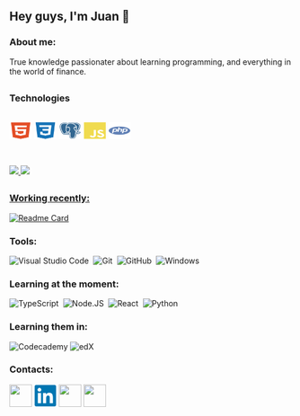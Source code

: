 

## Hey guys, I'm Juan 👋

### About me:
> 
 True knowledge passionater about learning programming, and everything in the world of finance.


##


### Technologies

<div style="display: inline_block"><br>
  <img align="center" alt="Bruno-HTML" height="30" width="40" src="https://raw.githubusercontent.com/devicons/devicon/master/icons/html5/html5-plain.svg">
  <img align="center" alt="Bruno-CSS" height="30" width="40" src="https://raw.githubusercontent.com/devicons/devicon/master/icons/css3/css3-plain.svg">
  <img align="center" alt="Bruno-Postgresql" height="30" width="40" src="https://raw.githubusercontent.com/devicons/devicon/master/icons/postgresql/postgresql-plain.svg">
  <img align="center" alt="Bruno-Js" height="30" width="40" src="https://raw.githubusercontent.com/devicons/devicon/master/icons/javascript/javascript-plain.svg">
  <img align="center" alt="Bruno-Php" height="30" width="40" src="https://raw.githubusercontent.com/devicons/devicon/master/icons/php/php-plain.svg">
</div>


##


<div style="display: inline_block"><br>
  <a href="https://github.com/jotape27/">
  <img height="150em" src="https://github-readme-stats.vercel.app/api?username=jotape27&show_icons=true&theme=dracula&include_all_commits=true&count_private=true"/> 
  <img height="150em" src="https://github-readme-stats.vercel.app/api/top-langs/?username=jotape27&theme=dracula&layout=compact&langs_count=10"/>
</div>
  
  
##
  
  
<!--
  ![GitHub Snake dark](github-snake-dark.svg#gh-dark-mode-only)
  
  ##
  
  
  -->

### Working recently:

[![Readme Card](https://github-readme-stats.vercel.app/api/pin/?username=jotape27&theme=dracula&repo=plano)](https://github.com/jotape27/plano)

<!-- div style="display: inline_block"><br>
  <a href="https://github.com/jotape27/plano">
  <img height="150em" src="https://github-readme-stats.vercel.app/api/pin/?username=jotape27&theme=dracula&repo=plano"/>
</div -->

  
### Tools:
![Visual Studio Code](https://img.shields.io/badge/-Visual%20Studio%20Code-0D1117?style=for-the-badge&logo=visual-studio-code&logoColor=007ACC&labelColor=0D1117)&nbsp;
![Git](https://img.shields.io/badge/-Git-0D1117?style=for-the-badge&logo=git&labelColor=0D1117)&nbsp;
![GitHub](https://img.shields.io/badge/-GitHub-0D1117?style=for-the-badge&logo=github&labelColor=0D1117)&nbsp;
![Windows](https://img.shields.io/badge/-Windows-0D1117?style=for-the-badge&logo=windows&labelColor=0D1117)&nbsp;


### Learning at the moment:
![TypeScript](https://img.shields.io/badge/-TypeScript-0D1117?style=for-the-badge&logo=typescript&labelColor=0D1117&textColor=0D1117)&nbsp;
![Node.JS](https://img.shields.io/badge/-Node.JS-0D1117?style=for-the-badge&logo=node.js&labelColor=0D1117&textColor=0D1117)&nbsp;
![React](https://img.shields.io/badge/-React-0D1117?style=for-the-badge&logo=react&labelColor=0D1117&textColor=0D1117)&nbsp;
![Python](https://img.shields.io/badge/-Python-0D1117?style=for-the-badge&logo=python&labelColor=0D1117&textColor=0D1117)&nbsp;
  
### Learning them in:
![Codecademy](https://img.shields.io/badge/Codecademy-0D1117?style=for-the-badge&logo=codecademy&labelColor=0D1117)
![edX](https://img.shields.io/badge/edX-0D1117?style=for-the-badge&logo=edX&logoColor=white)

### Contacts:

<div style="display: inline_block">
  
<a href="mailto:jplferreira27@gmail.com" target="_blank" style="text-decoration:none;"><img align="center"   height="40" width="40" src="https://logodownload.org/wp-content/uploads/2018/03/gmail-logo-16.png"></a>
<a href="#" target="_blank" style="text-decoration:none;" ><img align="center"   height="40" width="40" src="https://raw.githubusercontent.com/devicons/devicon/master/icons/linkedin/linkedin-original.svg"></a>
<a href="https://wa.me/5527999083749" target="_blank" style="text-decoration:none;"><img align="center"   height="40" width="40" src="https://logopng.com.br/logos/whatsapp-33.svg"></a>
<a href="https://instagram.com/juan.de.luis" target="_blank" style="text-decoration:none;"><img align="center"   height="40" width="40" src="https://logopng.com.br/logos/instagram-40.svg"></a>
  
</div>

